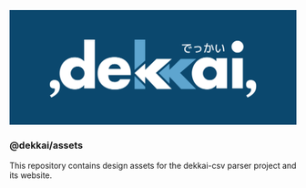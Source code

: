 <div align="center">

![dekkai](svg/dekkai_banner_dark.svg)

</div>

### @dekkai/assets  

This repository contains design assets for the dekkai-csv parser project and its website.
